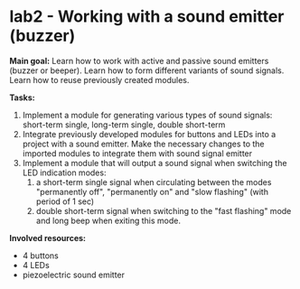 # lab2 - Working with a sound emitter (buzzer)

**Main goal:** Learn how to work with active and passive sound emitters (buzzer or beeper). Learn how to form different variants of sound signals. Learn how to reuse previously created modules.

**Tasks:**
1. Implement a module for generating various types of sound signals: short-term single, long-term single, double short-term
1. Integrate previously developed modules for buttons and LEDs into a project with a sound emitter. Make the necessary changes to the imported modules to integrate them with sound signal emitter
1. Implement a module that will output a sound signal when switching the LED indication modes: 
    1. a short-term single signal when circulating between the modes "permanently off", "permanently on" and "slow flashing" (with period of 1 sec)
    1. double short-term signal when switching to the "fast flashing" mode and long beep when exiting this mode.

**Involved resources:**
* 4 buttons
* 4 LEDs
* piezoelectric sound emitter
